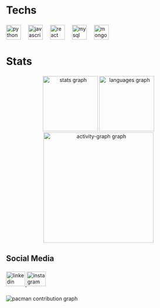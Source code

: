 <h1 align="left">Techs</h1>

###

<div align="left">
  <img src="https://cdn.jsdelivr.net/gh/devicons/devicon/icons/python/python-original.svg" height="40" alt="python logo"  />
  <img width="12" />
  <img src="https://cdn.jsdelivr.net/gh/devicons/devicon/icons/javascript/javascript-original.svg" height="40" alt="javascript logo"  />
  <img width="12" />
  <img src="https://cdn.jsdelivr.net/gh/devicons/devicon/icons/react/react-original.svg" height="40" alt="react logo"  />
  <img width="12" />
  <img src="https://cdn.jsdelivr.net/gh/devicons/devicon/icons/mysql/mysql-original.svg" height="40" alt="mysql logo"  />
  <img width="12" />
  <img src="https://cdn.jsdelivr.net/gh/devicons/devicon/icons/mongodb/mongodb-original.svg" height="40" alt="mongodb logo"  />
</div>

###

<h1 align="left">Stats</h1>

###

<div align="center">
  <img src="https://github-readme-stats.vercel.app/api?username=GabrielGamileiraDev&hide_title=false&hide_rank=false&show_icons=true&include_all_commits=true&count_private=true&disable_animations=false&theme=nightowl&locale=pt-br&hide_border=false&order=1&custom_title=Minhas%20Estat%C3%ADsticas%F0%9F%90%88%E2%80%8D%E2%AC%9B" height="150" alt="stats graph"  />
  <img src="https://github-readme-stats.vercel.app/api/top-langs?username=GabrielGamileiraDev&locale=pt-br&hide_title=false&layout=compact&card_width=320&langs_count=5&theme=nightowl&hide_border=false&order=2" height="150" alt="languages graph"  />
  <img src="https://github-readme-activity-graph.vercel.app/graph?username=GabrielGamileiraDev&radius=16&theme=nightowl&area=true&order=5&custom_title=Gr%C3%A1fico%20de%20Contribui%C3%A7%C3%A3o%F0%9F%93%88" height="300" alt="activity-graph graph"  />
</div>

###

<h2 align="left">Social Media</h2>

###

<div align="left">
  <a href="www.linkedin.com/in/bieldev" target="_blank">
    <img src="https://raw.githubusercontent.com/maurodesouza/profile-readme-generator/master/src/assets/icons/social/linkedin/default.svg" width="52" height="40" alt="linkedin logo"  />
  </a>
  <a href="https://www.instagram.com/bielgamileira/" target="_blank">
    <img src="https://raw.githubusercontent.com/maurodesouza/profile-readme-generator/master/src/assets/icons/social/instagram/default.svg" width="52" height="40" alt="instagram logo"  />
  </a>
</div>

###

<picture>
  <source media="(prefers-color-scheme: dark)" srcset="https://raw.githubusercontent.com/GabrielGamileiraDev/GabrielGamileiraDev/output/pacman-contribution-graph-dark.svg">
  <source media="(prefers-color-scheme: light)" srcset="https://raw.githubusercontent.com/GabrielGamileiraDev/GabrielGamileiraDev/output/pacman-contribution-graph.svg">
  <img alt="pacman contribution graph" src="https://raw.githubusercontent.com/GabrielGamileiraDev/GabrielGamileiraDev/output/pacman-contribution-graph.svg">
</picture>

###

